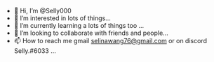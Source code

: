 - 👋 Hi, I’m @Selly000
- 👀 I’m interested in lots of things...
- 🌱 I’m currently learning a lots of things too ...
- 💞️ I’m looking to collaborate with friends and people...
- 📫 How to reach me gmail selinawang76@gmail.com or on discord Selly.#6033 ...

<!---
Selly000/Selly000 is a ✨ special ✨ repository because its `README.md` (this file) appears on your GitHub profile.
You can click the Preview link to take a look at your changes.
--->
